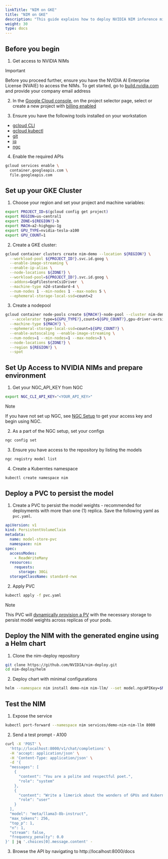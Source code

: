 ```yaml
---
linkTitle: "NIM on GKE"
title: "NIM on GKE"
description: "This guide explains how to deploy NVIDIA NIM inference microservices on a Google Kubernetes Engine (GKE) cluster, requiring an NVIDIA AI Enterprise License for access to the models. It details the process of setting up a GKE cluster with GPU-enabled nodes, configuring access to the NVIDIA NGC registry, and deploying a NIM using a Helm chart with persistent storage. Finally, it demonstrates how to test the deployed NIM service by sending a sample prompt and verifying the response, ensuring the inference microservice is functioning correctly."
weight: 30
type: docs
---
```

## Before you begin

1. Get access to NVIDIA NIMs
> [!IMPORTANT]
> Before you proceed further, ensure you have the NVIDIA AI Enterprise License (NVAIE) to access the NIMs.  To get started, go to [build.nvidia.com](https://build.nvidia.com/explore/discover?signin=true) and provide your company email address

2. In the [Google Cloud console](https://console.cloud.google.com), on the project selector page, select or create a new project with [billing enabled](https://cloud.google.com/billing/docs/how-to/verify-billing-enabled#console)

3. Ensure you have the following tools installed on your workstation
* [gcloud CLI](https://cloud.google.com/sdk/docs/install)
* [gcloud kubectl](https://cloud.google.com/kubernetes-engine/docs/how-to/cluster-access-for-kubectl#install_kubectl)
* [git](https://git-scm.com/book/en/v2/Getting-Started-Installing-Git)
* [jq](https://jqlang.github.io/jq/)
* [ngc](https://ngc.nvidia.com/setup)

4. Enable the required APIs
```bash
gcloud services enable \
  container.googleapis.com \
  file.googleapis.com
```

## Set up your GKE Cluster

1. Choose your region and set your project and machine variables:
```bash
export PROJECT_ID=$(gcloud config get project)
export REGION=us-central1
export ZONE=${REGION?}-b
export MACH=a2-highgpu-1g
export GPU_TYPE=nvidia-tesla-a100
export GPU_COUNT=1
```


2. Create a GKE cluster:
```bash
gcloud container clusters create nim-demo --location ${REGION?} \
  --workload-pool ${PROJECT_ID?}.svc.id.goog \
  --enable-image-streaming \
  --enable-ip-alias \
  --node-locations ${ZONE?} \
  --workload-pool=${PROJECT_ID?}.svc.id.goog \
  --addons=GcpFilestoreCsiDriver  \
  --machine-type n2d-standard-4 \
  --num-nodes 1 --min-nodes 1 --max-nodes 5 \
  --ephemeral-storage-local-ssd=count=2
```

3. Create a nodepool
```bash
gcloud container node-pools create ${MACH?}-node-pool --cluster nim-demo \
   --accelerator type=${GPU_TYPE?},count=${GPU_COUNT?},gpu-driver-version=latest \
  --machine-type ${MACH?} \
  --ephemeral-storage-local-ssd=count=${GPU_COUNT?} \
  --enable-autoscaling --enable-image-streaming \
  --num-nodes=1 --min-nodes=1 --max-nodes=3 \
  --node-locations ${ZONE?} \
  --region ${REGION?} \
  --spot
```


## Set Up Access to NVIDIA NIMs and prepare environment

1. Get your NGC_API_KEY from NGC
```bash
export NGC_CLI_API_KEY="<YOUR_API_KEY>"
```
> [!NOTE]
> If you have not set up NGC, see [NGC Setup](https://ngc.nvidia.com/setup) to get your access key and begin using NGC.

2. As a part of the NGC setup, set your configs
```bash
ngc config set
```

3. Ensure you have access to the repository by listing the models
```bash
ngc registry model list
```

4. Create a Kuberntes namespace
```bash
kubectl create namespace nim
```

## Deploy a PVC to persist the model
1. Create a PVC to persist the model weights - recommended for deployments with more than one (1) replica.  Save the following yaml as `pvc.yaml`.
```yaml
apiVersion: v1
kind: PersistentVolumeClaim
metadata:
  name: model-store-pvc
  namespace: nim
spec:
  accessModes:
    - ReadWriteMany
  resources:
    requests:
      storage: 30Gi
  storageClassName: standard-rwx
```

2. Apply PVC
```bash
kubectl apply -f pvc.yaml
```
> [!NOTE]
> This PVC will [dynamically provision a PV](https://cloud.google.com/kubernetes-engine/docs/concepts/persistent-volumes#dynamic_provisioning) with the necessary storage to persist model weights across replicas of your pods.

## Deploy the NIM with the generated engine using a Helm chart

1. Clone the nim-deploy repository
```bash
git clone https://github.com/NVIDIA/nim-deploy.git
cd nim-deploy/helm
```

2. Deploy chart with minimal configurations
```bash
helm --namespace nim install demo-nim nim-llm/ --set model.ngcAPIKey=$NGC_CLI_API_KEY --set persistence.enabled=true --set persistence.existingClaim=model-store-pvc
```

## Test the NIM
1. Expose the service
```bash
kubectl port-forward --namespace nim services/demo-nim-nim-llm 8000
```

2. Send a test prompt - A100
```bash
curl -X 'POST' \
  'http://localhost:8000/v1/chat/completions' \
  -H 'accept: application/json' \
  -H 'Content-Type: application/json' \
  -d '{
  "messages": [
    {
      "content": "You are a polite and respectful poet.",
      "role": "system"
    },
    {
      "content": "Write a limerick about the wonders of GPUs and Kubernetes?",
      "role": "user"
    }
  ],
  "model": "meta/llama3-8b-instruct",
  "max_tokens": 256,
  "top_p": 1,
  "n": 1,
  "stream": false,
  "frequency_penalty": 0.0
}' | jq '.choices[0].message.content' -
```

3. Browse the API by navigating to http://localhost:8000/docs